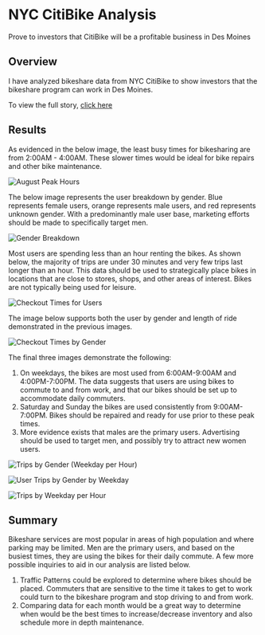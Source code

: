 # NYC CitiBike Analysis
Prove to investors that CitiBike will be a profitable business in Des Moines

## Overview

I have analyzed bikeshare data from NYC CitiBike to show investors that the bikeshare program can work in Des Moines.  

To view the full story, [click here](https://public.tableau.com/app/profile/aaron.shreve/viz/NYCBikeData_16545410987370/Story1)

## Results

As evidenced in the below image, the least busy times for bikesharing are from 2:00AM - 4:00AM.  These slower times would be ideal for bike repairs and other bike maintenance.

![August Peak Hours](https://user-images.githubusercontent.com/100809925/173195289-eee197c3-5db2-412b-8d1e-3d5b2b5ce908.jpeg)

The below image represents the user breakdown by gender.  Blue represents female users, orange represents male users, and red represents unknown gender.  With a predominantly male user base, marketing efforts should be made to specifically target men.

![Gender Breakdown](https://user-images.githubusercontent.com/100809925/173195298-78fc42aa-89a0-498d-90be-ce375182540e.jpeg)

Most users are spending less than an hour renting the bikes.  As shown below, the majority of trips are under 30 minutes and very few trips last longer than an hour.  This data should be used to strategically place bikes in locations that are close to stores, shops, and other areas of interest.  Bikes are not typically being used for leisure.  

![Checkout Times for Users](https://user-images.githubusercontent.com/100809925/173195291-6a71dc47-8322-44aa-ac27-bd0dce964215.jpeg)

The image below supports both the user by gender and length of ride demonstrated in the previous images.  

![Checkout Times by Gender](https://user-images.githubusercontent.com/100809925/173195308-59e6a87f-3378-43b8-8dc8-588a832f6a02.jpeg)

The final three images demonstrate the following:
  1. On weekdays, the bikes are most used from 6:00AM-9:00AM and 4:00PM-7:00PM.  The data suggests that users are using bikes to commute to and from work,   and that our bikes should be set up to accommodate daily commuters.
  2. Saturday and Sunday the bikes are used consistently from 9:00AM-7:00PM.  Bikes should be repaired and ready for use prior to these peak times.
  3. More evidence exists that males are the primary users.  Advertising should be used to target men, and possibly try to attract new women users.

![Trips by Gender (Weekday per Hour)](https://user-images.githubusercontent.com/100809925/173195273-eaa1d4b2-e5d5-4580-985e-5873d7353d7a.jpeg)

![User Trips by Gender by Weekday](https://user-images.githubusercontent.com/100809925/173195280-46e80c0f-63a4-418a-96a2-17b06114aa1f.jpeg)

![Trips by Weekday per Hour](https://user-images.githubusercontent.com/100809925/173195283-e1495894-72d9-4faa-83ef-bb8cf44caa9e.jpeg)

## Summary
Bikeshare services are most popular in areas of high population and where parking may be limited.  Men are the primary users, and based on the busiest times, they are using the bikes for their daily commute.  A few more possible inquiries to aid in our analysis are listed below.

  1. Traffic Patterns could be explored to determine where bikes should be placed.  Commuters that are sensitive to the time it takes to get to work could   turn to the bikeshare program and stop driving to and from work.
  2. Comparing data for each month would be a great way to determine when would be the best times to increase/decrease inventory and also schedule more in   depth maintenance.
